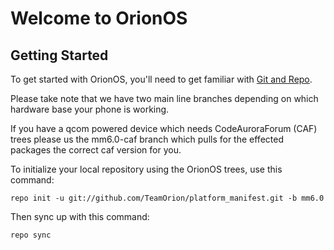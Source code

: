 Welcome to OrionOS
===================


Getting Started
---------------

To get started with OrionOS, you'll need to get familiar with
[Git and Repo](http://source.android.com/download/using-repo).

Please take note that we have two main line branches depending on
which hardware base your phone is working.

If you have a qcom powered device which needs CodeAuroraForum (CAF)
trees please us the mm6.0-caf branch which pulls for the effected packages
the correct caf version for you.

To initialize your local repository using the OrionOS trees, use this command:


	repo init -u git://github.com/TeamOrion/platform_manifest.git -b mm6.0



Then sync up with this command:

	repo sync

